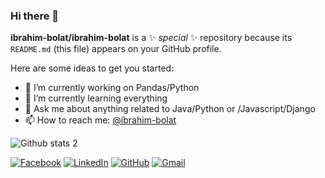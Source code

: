 ### Hi there 👋

**ibrahim-bolat/ibrahim-bolat** is a ✨ _special_ ✨ repository because its `README.md` (this file) appears on your GitHub profile.

Here are some ideas to get you started:

- 🔭 I’m currently working on Pandas/Python
- 🌱 I’m currently learning everything
- 💬 Ask me about anything related to Java/Python or /Javascript/Django
- 📫 How to reach me: [@ibrahim-bolat](https://github.com/ibrahim-bolat)


![Github stats 2](https://github-readme-stats.vercel.app/api?username=ibrahim-bolat&show_icons=true&theme=radical)

[![Facebook](https://img.shields.io/badge/Facebook-%231877F2.svg?style=for-the-badge&logo=Facebook&logoColor=white&link=link)](https://www.facebook.com/profile.php?id=100075227043060)
[![LinkedIn](https://img.shields.io/badge/linkedin-%230077B5.svg?style=for-the-badge&logo=linkedin&logoColor=white&link=link)](https://www.linkedin.com/in/ibrahim-bolat-6609451b8/)
[![GitHub](https://img.shields.io/badge/github-%23121011.svg?style=for-the-badge&logo=github&logoColor=white&link=link)](https://github.com/ibrahim-bolat)
[![Gmail](https://img.shields.io/badge/Gmail-D14836?style=for-the-badge&logo=gmail&logoColor=white&link=link)](mailto:ibobolat66gmail.com)

